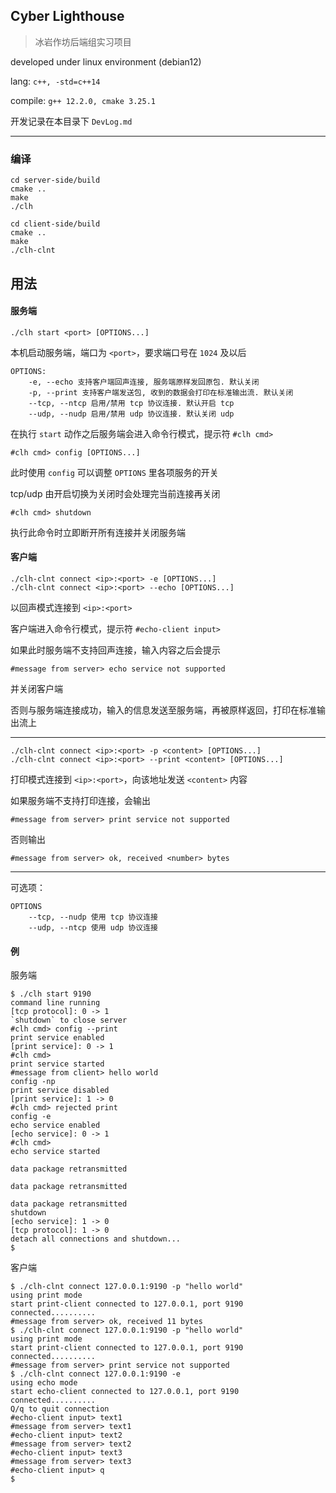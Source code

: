 ## Cyber Lighthouse

> 冰岩作坊后端组实习项目

developed under linux environment (debian12)

lang: `c++, -std=c++14`

compile: `g++ 12.2.0, cmake 3.25.1`

开发记录在本目录下 `DevLog.md`

---

### 编译

```
cd server-side/build
cmake ..
make
./clh
```

```
cd client-side/build
cmake ..
make
./clh-clnt
```

## 用法

#### 服务端

```
./clh start <port> [OPTIONS...]
```

本机启动服务端，端口为 `<port>`，要求端口号在 `1024` 及以后

```
OPTIONS:
	-e, --echo 支持客户端回声连接, 服务端原样发回原包. 默认关闭
	-p, --print 支持客户端发送包, 收到的数据会打印在标准输出流. 默认关闭
	--tcp, --ntcp 启用/禁用 tcp 协议连接. 默认开启 tcp
	--udp, --nudp 启用/禁用 udp 协议连接. 默认关闭 udp
```

在执行 `start` 动作之后服务端会进入命令行模式，提示符 `#clh cmd>`

```
#clh cmd> config [OPTIONS...]
```

此时使用 `config` 可以调整 `OPTIONS` 里各项服务的开关

tcp/udp 由开启切换为关闭时会处理完当前连接再关闭

```
#clh cmd> shutdown
```

执行此命令时立即断开所有连接并关闭服务端

#### 客户端

```
./clh-clnt connect <ip>:<port> -e [OPTIONS...]
./clh-clnt connect <ip>:<port> --echo [OPTIONS...]
```

以回声模式连接到 `<ip>:<port>`

客户端进入命令行模式，提示符 `#echo-client input>`

如果此时服务端不支持回声连接，输入内容之后会提示

```
#message from server> echo service not supported
```

并关闭客户端

否则与服务端连接成功，输入的信息发送至服务端，再被原样返回，打印在标准输出流上

---

```
./clh-clnt connect <ip>:<port> -p <content> [OPTIONS...]
./clh-clnt connect <ip>:<port> --print <content> [OPTIONS...]
```

打印模式连接到 `<ip>:<port>`，向该地址发送 `<content>` 内容

如果服务端不支持打印连接，会输出

```
#message from server> print service not supported
```

否则输出

```
#message from server> ok, received <number> bytes
```

---

可选项：

```
OPTIONS
	--tcp, --nudp 使用 tcp 协议连接
	--udp, --ntcp 使用 udp 协议连接
```

#### 例

服务端

```
$ ./clh start 9190
command line running
[tcp protocol]: 0 -> 1
`shutdown` to close server
#clh cmd> config --print
print service enabled
[print service]: 0 -> 1
#clh cmd> 
print service started
#message from client> hello world
config -np
print service disabled
[print service]: 1 -> 0
#clh cmd> rejected print
config -e
echo service enabled
[echo service]: 0 -> 1
#clh cmd> 
echo service started

data package retransmitted

data package retransmitted

data package retransmitted
shutdown
[echo service]: 1 -> 0
[tcp protocol]: 1 -> 0
detach all connections and shutdown...
$
```

客户端

```
$ ./clh-clnt connect 127.0.0.1:9190 -p "hello world"
using print mode
start print-client connected to 127.0.0.1, port 9190
connected..........
#message from server> ok, received 11 bytes
$ ./clh-clnt connect 127.0.0.1:9190 -p "hello world"
using print mode
start print-client connected to 127.0.0.1, port 9190
connected..........
#message from server> print service not supported
$ ./clh-clnt connect 127.0.0.1:9190 -e
using echo mode
start echo-client connected to 127.0.0.1, port 9190
connected..........
Q/q to quit connection
#echo-client input> text1
#message from server> text1
#echo-client input> text2
#message from server> text2
#echo-client input> text3
#message from server> text3
#echo-client input> q
$ 
```











